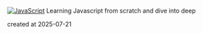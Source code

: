 [![JavaScript](https://img.shields.io/badge/JavaScript-F7DF1E?logo=javascript&logoColor=000)](#)
Learning Javascript from scratch and dive into deep

created at 2025-07-21
